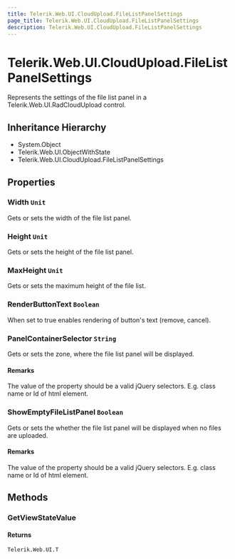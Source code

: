 ```yaml
---
title: Telerik.Web.UI.CloudUpload.FileListPanelSettings
page_title: Telerik.Web.UI.CloudUpload.FileListPanelSettings
description: Telerik.Web.UI.CloudUpload.FileListPanelSettings
---
```


# Telerik.Web.UI.CloudUpload.FileListPanelSettings

Represents the settings of the file list panel in a Telerik.Web.UI.RadCloudUpload control.

## Inheritance Hierarchy

* System.Object
* Telerik.Web.UI.ObjectWithState
* Telerik.Web.UI.CloudUpload.FileListPanelSettings

## Properties

###  Width `Unit`

Gets or sets the width of the file list panel.

###  Height `Unit`

Gets or sets the height of the file list panel.

###  MaxHeight `Unit`

Gets or sets the maximum height of the file list.

###  RenderButtonText `Boolean`

When set to true enables rendering of button's text (remove, cancel).

###  PanelContainerSelector `String`

Gets or sets the zone, where the file list panel will be displayed.

#### Remarks
The value of the property should be a valid jQuery selectors. E.g. class name or Id of html element.

###  ShowEmptyFileListPanel `Boolean`

Gets or sets the whether the file list panel will be displayed when no files are uploaded.

#### Remarks
The value of the property should be a valid jQuery selectors. E.g. class name or Id of html element.

## Methods

###  GetViewStateValue

#### Returns

`Telerik.Web.UI.T` 

